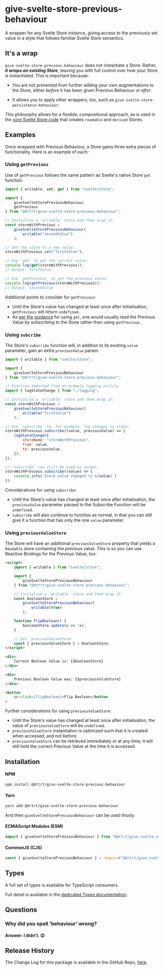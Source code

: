 # give-svelte-store-previous-behaviour

A wrapper for any Svelte Store instance, giving access to the previously set value in a style that follows familiar Svelte Store semantics.

## It's a wrap

`give-svelte-store-previous-behaviour` does not instantiate a Store. Rather, **_it wraps an existing Store_**, leaving you with full control over how your Store is instantiated. This is important because:

-   You are not prevented from further adding your own augmentations to the Store, either _before_ it has been given Previous Behaviour or _after_.

-   It allows you to apply other wrappers, too, such as `give-svelte-store-persistence-behaviour`.

This philosophy allows for a flexible, compositional approach, as is used in the [core Svelte Store code](https://github.com/sveltejs/svelte/blob/master/packages/svelte/src/runtime/store/index.js) that creates `readable` and `derived` Stores.

## Examples

Once wrapped with Previous Behaviour, a Store gains three extra pieces of functionality. Here is an example of each:

### Using `getPrevious`

Use of `getPrevious` follows the same pattern as Svelte's native Store `get` function:

```JavaScript
import { writable, set, get } from "svelte/store";

import {
    giveSvelteStorePreviousBehaviour,
    getPrevious
} from "@drtrt/give-svelte-store-previous-behaviour";

// Initialise a `writable` store and then wrap it:
const storeWithPrevious =
    giveSvelteStorePreviousBehaviour(
        writable("secondValue")
    );

// Set the store to a new value:
storeWithPrevious.set("firstValue");

// Use `get` to get the current value:
console.log(get(storeWithPrevious));
// Output: firstValue

// Use `getPrevious` to get the previous value:
console.log(getPrevious(storeWithPrevious));
// Output: secondValue
```

Additional points to consider for `getPrevious`:

-   Until the Store's value has changed at least once after initialisation, `getPrevious` will return `undefined`.
-   As [per the guidance](https://svelte.dev/docs/svelte-store#get) for using `get`, one would usually read the Previous Value by subscribing to the Store rather than using `getPrevious`.

### Using `subcribe`

The Store's `subscribe` function will, in addition to its existing `value` parameter, gain an extra `previousValue` param:

```JavaScript
import { writable } from "svelte/store";

import {
    giveSvelteStorePreviousBehaviour
} from "@drtrt/give-svelte-store-previous-behaviour";

// Function imported from an example logging utility
import { logStateChange } from "./logging";

// Initialise a `writable` store and then wrap it:
const storeWithPrevious =
    giveSvelteStorePreviousBehaviour(
        writable("firstValue")
    );

// Use `subscribe` to, for example, log changes to state:
storeWithPrevious.subscribe((value, previousValue) => {
    logStateChange({
        storeName: "storeWithPrevious",
        from: value,
        to: previousValue,
    });
});

// `subscribe` can still be used as normal:
storeWithPrevious.subscribe((value) => {
    console.info(`Store value changed to ${value}`)
});
```

Considerations for using `subscribe`:

-   Until the Store's value has changed at least once after initialisation, the `previousValue` parameter passed to the Subscribe Function will be `undefined`.
-   `subscribe` will also continue to function as normal, in that you can still give it a function that has only the one `value` parameter.

### Using `previousValueStore`

The Store will have an additional `previousValueStore` property that yields a `Readable` store containing the previous value. This is so you can use Reactive Bindings for the Previous Value, too:

```HTML
<script>
    import { writable } from "svelte/store";

	import {
        giveSvelteStorePreviousBehaviour
    } from "@drtrt/give-svelte-store-previous-behaviour";

	// Initialise a `writable` store and then wrap it:
    const booleanStore =
        giveSvelteStorePreviousBehaviour(
            writable(true)
        );

    function flipBoolean() {
        booleanStore.update(x => !x);
    }

    // Get `previousValueStore`
	const { previousValueStore } = booleanStore;
</script>

<div>
	Current Boolean Value is: {$booleanStore}
</div>

<div>
    Previous Boolean Value was: {$previousValueStore}
</div>

<button
	on:click={flipBoolean}>Flip Boolean</button
>
```

Further considerations for using `previousValueStore`:

-   Until the Store's value has changed at least once after initialisation, the value of `previousValueStore` will be `undefined`.
-   `previousValueStore` instantiation is optimized such that it is created when accessed, and not before.
-   `previousValueStore` can be retrieved immediately or at any time; it will still hold the correct Previous Value at the time it is accessed.

## Installation

#### NPM

```sh
npm install @drtrt/give-svelte-store-previous-behaviour
```

#### Yarn

```sh
yarn add @drtrt/give-svelte-store-previous-behaviour
```

And then `giveSvelteStorePreviousBehaviour` can be used thusly:

#### ECMAScript Modules (ESM)

```javascript
import { giveSvelteStorePreviousBehaviour } from "@drtrt/give-svelte-store-previous-behaviour";
```

#### CommonJS (CJS)

```javascript
const { giveSvelteStorePreviousBehaviour } = require("@drtrt/give-svelte-store-previous-behaviour");
```

## Types

A full set of types is available for TypeScript consumers.

Full detail is available in the [dedicated Types documentation](https://github.com/drtrt-org/give-svelte-store-previous-behaviour/blob/main/docs/README.md).

## Questions

### Why did you spell 'behaviour' wrong?

#### **Answer:** I didn't. 😉

## Release History

The Change Log for this package is available in the GitHub Repo, [here](https://github.com/drtrt-org/give-svelte-store-previous-behaviour/blob/main/CHANGELOG.md).
